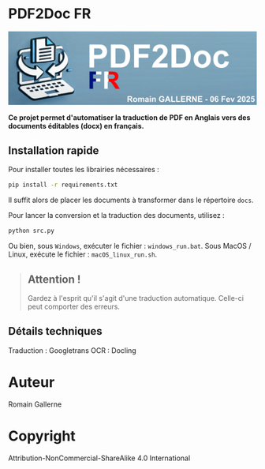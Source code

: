 # PDF2Doc FR

![header](res/header.png)

**Ce projet permet d'automatiser la traduction de PDF en Anglais vers des documents éditables (docx) en français.**

## Installation rapide
Pour installer toutes les librairies nécessaires :
```bash
pip install -r requirements.txt
```

Il suffit alors de placer les documents à transformer dans le répertoire `docs`. 

Pour lancer la conversion et la traduction des documents, utilisez :
```bash
python src.py
```
Ou bien, sous `Windows`, exécuter le fichier : `windows_run.bat`.
Sous MacOS / Linux, exécute le fichier : `macOS_linux_run.sh`.

> Attention !
> ---
> Gardez à l'esprit qu'il s'agit d'une traduction automatique. Celle-ci peut comporter des erreurs.

## Détails techniques

Traduction : Googletrans
OCR : Docling

# Auteur

Romain Gallerne

# Copyright

Attribution-NonCommercial-ShareAlike 4.0 International